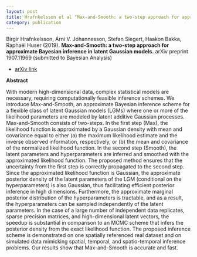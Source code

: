 ```yaml
---
layout: post
title: Hrafnkelsson et al "Max-and-Smooth: a two-step approach for approximate Bayesian inference in latent Gaussian models"
category: publication
---
```


Birgir Hrafnkelsson, Árni V. Jóhannesson, Stefan Siegert, Haakon Bakka, Raphaël Huser (2019). **Max-and-Smooth: a two-step approach for approximate Bayesian inference in latent Gaussian models.** arXiv preprint 1907.11969 (submitted to Bayesian Analysis)

- [arXiv link](https://arxiv.org/abs/1907.11969)

**Abstract**

With modern high-dimensional data, complex statistical models are necessary, 
requiring computationally feasible inference schemes. We introduce 
Max-and-Smooth, an approximate Bayesian inference scheme for a flexible class 
of latent Gaussian models (LGMs) where one or more of the likelihood parameters 
are modeled by latent additive Gaussian processes. Max-and-Smooth consists of 
two-steps. In the first step (Max), the likelihood function is approximated by 
a Gaussian density with mean and covariance equal to either (a) the maximum 
likelihood estimate and the inverse observed information, respectively, or (b) 
the mean and covariance of the normalized likelihood function. In the second 
step (Smooth), the latent parameters and hyperparameters are inferred and 
smoothed with the approximated likelihood function. The proposed method ensures 
that the uncertainty from the first step is correctly propagated to the second 
step. Since the approximated likelihood function is Gaussian, the approximate 
posterior density of the latent parameters of the LGM (conditional on the 
hyperparameters) is also Gaussian, thus facilitating efficient posterior 
inference in high dimensions. Furthermore, the approximate marginal posterior 
distribution of the hyperparameters is tractable, and as a result, the 
hyperparameters can be sampled independently of the latent parameters. In the 
case of a large number of independent data replicates, sparse precision 
matrices, and high-dimensional latent vectors, the speedup is substantial in 
comparison to an MCMC scheme that infers the posterior density from the exact 
likelihood function. The proposed inference scheme is demonstrated on one 
spatially referenced real dataset and on simulated data mimicking spatial, 
temporal, and spatio-temporal inference problems. Our results show that 
Max-and-Smooth is accurate and fast. 

